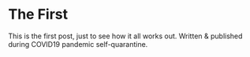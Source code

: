 # The First
This is the first post, just to see how it all works out.
Written & published during COVID19 pandemic self-quarantine.
